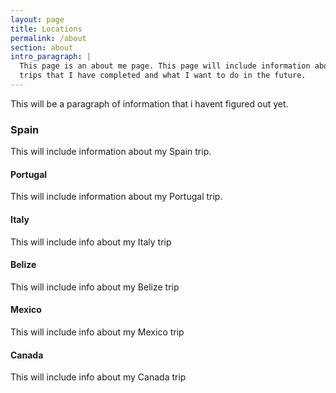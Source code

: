 ```yaml
---
layout: page
title: Locations
permalink: /about
section: about
intro_paragraph: |
  This page is an about me page. This page will include information about the
  trips that I have completed and what I want to do in the future.
---
```

This will be a paragraph of information that i havent figured out yet.

### Spain

This will include information about my Spain trip.

#### Portugal

This will include information about my Portugal trip.

#### Italy

This will include info about my Italy trip

#### Belize

This will include info about my Belize trip

#### Mexico

This will include info about my Mexico trip

#### Canada

This will include info about my Canada trip

